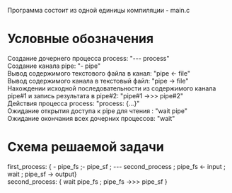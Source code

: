 Программа состоит из одной единицы компиляции - main.c

# Условные обозначения
Cоздание дочернего процесса process: "--- process"  
Cоздание канала pipe: "- pipe"  
Вывод содержимого текстового файла в канал: "pipe <- file"   
Вывод содержимого  канала в текстовый файл: "pipe -> file"  
Нахождении исходной последовательности из содержимого канала pipe#1 и запись результата в pipe#2: "pipe#1 ->>> pipe#2"    
Действия процесса process: "process: {...}"  
Ожидание открытия доступа к pipe для чтения : "wait pipe"  
Ожидание окончания всех дочерних процессов: "wait" 

# Схема решаемой задачи  
first_process: { - pipe_fs ;- pipe_sf ; --- second_process ; pipe_fs <- input ; wait ; pipe_sf -> output}  
second_process: { wait pipe_fs ; pipe_fs ->>> pipe_sf }  
